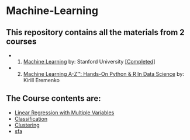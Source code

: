 # Machine-Learning

## This repository contains all the materials from 2 courses 
- 1) [Machine Learning](https://www.coursera.org/learn/machine-learning) by: Stanford University [[Completed]](https://www.coursera.org/account/accomplishments/certificate/CZQD57MXN6KT)
- 2) [Machine Learning A-Z™: Hands-On Python & R In Data Science](https://www.udemy.com/machinelearning/learn/v4/) by: Kirill Eremenko


## The Course contents are:
- [Linear Regression with Multiple Variables](https://github.com/souvikb07/Machine-Learning/tree/master/Linear%20Regression%20with%20Multiple%20Variables)
- [Classification](https://github.com/souvikb07/Machine-Learning/tree/master/Classification)
- [Clustering](https://github.com/souvikb07/Machine-Learning/blob/master/Clustering/README.md)
- [sfa](https://github.com/souvikb07/Machine-Learning/tree/master/Association%20Rule%20Learning%20-%20Apriori)
